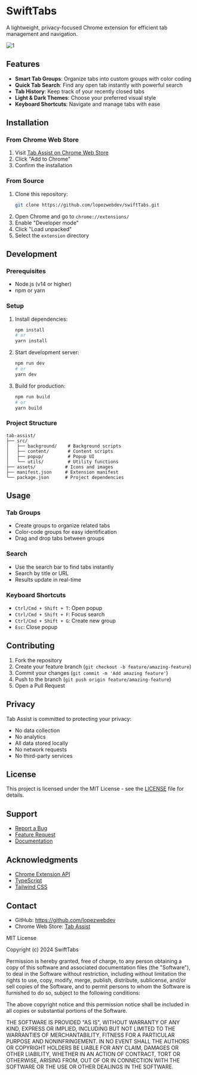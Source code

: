 # SwiftTabs

A lightweight, privacy-focused Chrome extension for efficient tab management and navigation.

![1](https://github.com/user-attachments/assets/bd0e5f96-f7cb-4aba-ac56-ad9df2e7c773)


## Features

- **Smart Tab Groups**: Organize tabs into custom groups with color coding
- **Quick Tab Search**: Find any open tab instantly with powerful search
- **Tab History**: Keep track of your recently closed tabs
- **Light & Dark Themes**: Choose your preferred visual style
- **Keyboard Shortcuts**: Navigate and manage tabs with ease

## Installation

### From Chrome Web Store
1. Visit [Tab Assist on Chrome Web Store](https://chrome.google.com/webstore/detail/tab-assist/...)
2. Click "Add to Chrome"
3. Confirm the installation

### From Source
1. Clone this repository:
   ```bash
   git clone https://github.com/lopezwebdev/swiftTabs.git
   ```
2. Open Chrome and go to `chrome://extensions/`
3. Enable "Developer mode"
4. Click "Load unpacked"
5. Select the `extension` directory

## Development

### Prerequisites
- Node.js (v14 or higher)
- npm or yarn

### Setup
1. Install dependencies:
   ```bash
   npm install
   # or
   yarn install
   ```

2. Start development server:
   ```bash
   npm run dev
   # or
   yarn dev
   ```

3. Build for production:
   ```bash
   npm run build
   # or
   yarn build
   ```

### Project Structure
```
tab-assist/
├── src/
│   ├── background/    # Background scripts
│   ├── content/       # Content scripts
│   ├── popup/         # Popup UI
│   └── utils/         # Utility functions
├── assets/           # Icons and images
├── manifest.json     # Extension manifest
└── package.json      # Project dependencies
```

## Usage

### Tab Groups
- Create groups to organize related tabs
- Color-code groups for easy identification
- Drag and drop tabs between groups

### Search
- Use the search bar to find tabs instantly
- Search by title or URL
- Results update in real-time

### Keyboard Shortcuts
- `Ctrl/Cmd + Shift + T`: Open popup
- `Ctrl/Cmd + Shift + F`: Focus search
- `Ctrl/Cmd + Shift + G`: Create new group
- `Esc`: Close popup

## Contributing

1. Fork the repository
2. Create your feature branch (`git checkout -b feature/amazing-feature`)
3. Commit your changes (`git commit -m 'Add amazing feature'`)
4. Push to the branch (`git push origin feature/amazing-feature`)
5. Open a Pull Request

## Privacy

Tab Assist is committed to protecting your privacy:
- No data collection
- No analytics
- All data stored locally
- No network requests
- No third-party services

## License

This project is licensed under the MIT License - see the [LICENSE](LICENSE) file for details.

## Support

- [Report a Bug](https://github.com/yourusername/tab-assist/issues)
- [Feature Request](https://github.com/yourusername/tab-assist/issues)
- [Documentation](https://github.com/yourusername/tab-assist/wiki)

## Acknowledgments

- [Chrome Extension API](https://developer.chrome.com/docs/extensions/reference/)
- [TypeScript](https://www.typescriptlang.org/)
- [Tailwind CSS](https://tailwindcss.com/)

## Contact

- GitHub: https://github.com/lopezwebdev
- Chrome Web Store: [Tab Assist](https://chrome.google.com/webstore/detail/tab-assist/...)

MIT License

Copyright (c) 2024 SwiftTabs

Permission is hereby granted, free of charge, to any person obtaining a copy
of this software and associated documentation files (the "Software"), to deal
in the Software without restriction, including without limitation the rights
to use, copy, modify, merge, publish, distribute, sublicense, and/or sell
copies of the Software, and to permit persons to whom the Software is
furnished to do so, subject to the following conditions:

The above copyright notice and this permission notice shall be included in all
copies or substantial portions of the Software.

THE SOFTWARE IS PROVIDED "AS IS", WITHOUT WARRANTY OF ANY KIND, EXPRESS OR
IMPLIED, INCLUDING BUT NOT LIMITED TO THE WARRANTIES OF MERCHANTABILITY,
FITNESS FOR A PARTICULAR PURPOSE AND NONINFRINGEMENT. IN NO EVENT SHALL THE
AUTHORS OR COPYRIGHT HOLDERS BE LIABLE FOR ANY CLAIM, DAMAGES OR OTHER
LIABILITY, WHETHER IN AN ACTION OF CONTRACT, TORT OR OTHERWISE, ARISING FROM,
OUT OF OR IN CONNECTION WITH THE SOFTWARE OR THE USE OR OTHER DEALINGS IN THE
SOFTWARE.
